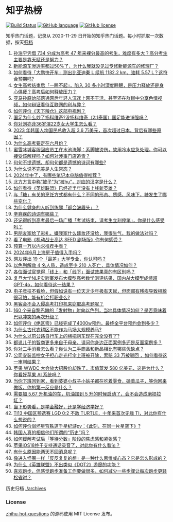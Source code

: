 # 知乎热榜
[![Build Status](https://github.com/ToWeLong/zhihu-hot-questions/workflows/CI/badge.svg)](https://github.com/ToWeLong/zhihu-hot-questions/actions)
[![GitHub language](https://img.shields.io/badge/language-golang-orange.svg)](https://golang.org/)
[![GitHub license](https://img.shields.io/github/license/ToWeLong/zhihu-hot-questions)](https://github.com/ToWeLong/zhihu-hot-questions/blob/main/LICENSE)

知乎热门话题，记录从 2020-11-29 日开始的知乎热门话题。每小时抓取一次数据，按天[归档](./archives)

<!-- BEGIN -->

1. [孙浩宁凭借 734 分成为高考 47 年来裸分最高的考生，难度有多大？高分考生主要是靠天赋还是努力？](https://www.zhihu.com/question/658564066)
1. [新能源车渗透率都过50%了，为什么我就没见过专修新能源车的修理厂？](https://www.zhihu.com/question/654140946)
1. [如何看待「大鹏快开车」测出比亚迪秦 L 续航 1182.2 km、油耗 5.57 L？这符合预期吗?](https://www.zhihu.com/question/658701783)
1. [女生高考结束后「一睡不起」，陷入 30 多小时深度睡眠，是压力释放还是身心俱疲？高考后如何释放压力？](https://www.zhihu.com/question/658705122)
1. [亚马孙原始部落通网后年轻人沉迷上网不干活，甚至还在群聊中分享色情视频，如何辩证看待互联网的利与弊？](https://www.zhihu.com/question/658633531)
1. [如何评价《天下粮仓》这部电视剧？](https://www.zhihu.com/question/26510300)
1. [国足为什么炒了扬科维奇?没扬科维奇（2:1泰国）国足能进18强吗？](https://www.zhihu.com/question/658674845)
1. [你对刘亦菲36岁演22岁女大学生怎么看？](https://www.zhihu.com/question/658507089)
1. [2023 年韩国人均国民总收入超 3.6 万美元，首次超过日本，背后有哪些原因？](https://www.zhihu.com/question/658670999)
1. [为什么高考要定在六月份？](https://www.zhihu.com/question/658320016)
1. [蜜雪冰城客服回应员工在水池洗脚：系脚被烫伤，故用冷水应急处理，你可以接受该解释吗？如何对涉事门店追责？](https://www.zhihu.com/question/658618742)
1. [句句不提遗憾，却句句都是遗憾的诗词有哪些?](https://www.zhihu.com/question/658697012)
1. [为什么说不完美是人生常态？](https://www.zhihu.com/question/658674121)
1. [2024年中了，有哪些笔记本电脑值得推荐？](https://www.zhihu.com/question/656088425)
1. [北方方言中称“被子”为“被hu”，对应的汉字是什么？](https://www.zhihu.com/question/658613073)
1. [如何看待《英雄联盟》已经近半年没有上线新英雄？](https://www.zhihu.com/question/657926473)
1. [与「糖」有关的烹饪方式都有什么？不同的形态、质感、风味下，糖发生了哪些变化？](https://www.zhihu.com/question/657329884)
1. [为什么健身的人听到练腿「都会皱眉头」？](https://www.zhihu.com/question/657276794)
1. [辛弃疾的诗词有哪些？](https://www.zhihu.com/question/653141739)
1. [还记得听到高考最后一场广播「考试结束，请考生立刻停笔」，你是什么感受吗？](https://www.zhihu.com/question/656586275)
1. [男朋友家给了彩礼，嫌我家什么嫁妆还没给，我很生气，我的做法对吗？](https://www.zhihu.com/question/657482588)
1. [看了电影《机动战士高达 SEED 剧场版》你有何感受？](https://www.zhihu.com/question/561404925)
1. [预算一万以内求推荐手表？](https://www.zhihu.com/question/656191861)
1. [2024年6月上海房子值得入手吗？](https://www.zhihu.com/question/657437969)
1. [网友评出 19 个「最差」大学专业，你认可吗？](https://www.zhihu.com/question/654522668)
1. [以色列解救 4 名人质，造成至少 210 人死亡，具体情况如何？](https://www.zhihu.com/question/658466043)
1. [各位面试官觉得「线上」和「线下」面试效果真的有区别吗？](https://www.zhihu.com/question/657960041)
1. [复旦大学NLP实验室发布大模型高考数学测评结果，国内AI大模型成绩超GPT-4o，如何看待这一结果？](https://www.zhihu.com/question/658712554)
1. [电子竞技不看脸，但假如说有一位天才少年极有天赋，但面部有残疾导致相貌很可怕，能有机会打职业么?](https://www.zhihu.com/question/657595392)
1. [黑客会不会入侵高考打印机来窃取高考题呢？](https://www.zhihu.com/question/657166296)
1. [160 个来自黎巴嫩的「发射物」射向以色列，当地具体情况如何？是否意味着巴以冲突的再次升级？](https://www.zhihu.com/question/658730686)
1. [如何评价《绝区零》已经完成了4000w预约，最终全平台预约会到多少？](https://www.zhihu.com/question/658502413)
1. [为什么古代农耕区不能作为马场大规模养马?](https://www.zhihu.com/question/653296812)
1. [为什么以前公路自行车上的横把刹车现在完全没有了?](https://www.zhihu.com/question/658533083)
1. [都说儿子的智商更多来自于母亲，请问你身边正面案例多还是反面案例多？](https://www.zhihu.com/question/658345591)
1. [你对二手消费怎么看？你认为二手商品和新品相比有哪些优缺点？](https://www.zhihu.com/question/657588418)
1. [公司安装监控女子担心走光打伞上班被开除，索赔 33 万被驳回 ，如何看待这一审判结果？](https://www.zhihu.com/question/466782388)
1. [苹果 WWDC 大会放大招股价却跌了，市值蒸发 580 亿美元，这是为什么？你看好苹果 AI 系统吗？](https://www.zhihu.com/question/658632987)
1. [当你下班回到家，看到婆婆小叔子小姑子都在吃着零食，磕着瓜子，等你回来做饭，你的第一反应是什么？](https://www.zhihu.com/question/658468327)
1. [需要加 5.67 升机油的车，机油加到 5 升的时候启动了，会不会造成磨损拉缸？](https://www.zhihu.com/question/656080007)
1. [当下形势看，是学金融好，还是学经济学好？](https://www.zhihu.com/question/324234585)
1. [TI13 中国区预选赛 LGD 0:2 不敌 TURTLE，十年来首次无缘 TI，对此你有什么想说的？](https://www.zhihu.com/question/658719295)
1. [如何评价崩坏星穹铁道千星纪游pv：《此刻，在同一片星空下》?](https://www.zhihu.com/question/658624382)
1. [韩国人真的相信他们所谓的“历史”吗？](https://www.zhihu.com/question/644296605)
1. [如何缓解考试后「等待分数」阶段的焦虑感和紧张感？](https://www.zhihu.com/question/658169344)
1. [苹果iOS18终于支持通话录音了，对此你有什么看法？](https://www.zhihu.com/question/658610278)
1. [有什么原因能两天不回消息呢？](https://www.zhihu.com/question/658574129)
1. [像进入怪圈一样「反反复复的想」是一种什么思维或心态？它是怎么形成的？](https://www.zhihu.com/question/658368065)
1. [为什么《英雄联盟》不出类似《DOT2》游廊的功能？](https://www.zhihu.com/question/657690975)
1. [喜欢跑步，但感觉跑步准备工作要做很多，如何减少一些步骤让每次跑步更轻松省时？](https://www.zhihu.com/question/658422549)

<!-- END -->

历史归档 [./archives](./archives)


### License
[zhihu-hot-questions](https://github.com/towelong/zhihu-hot-questions) 的源码使用 MIT License 发布。